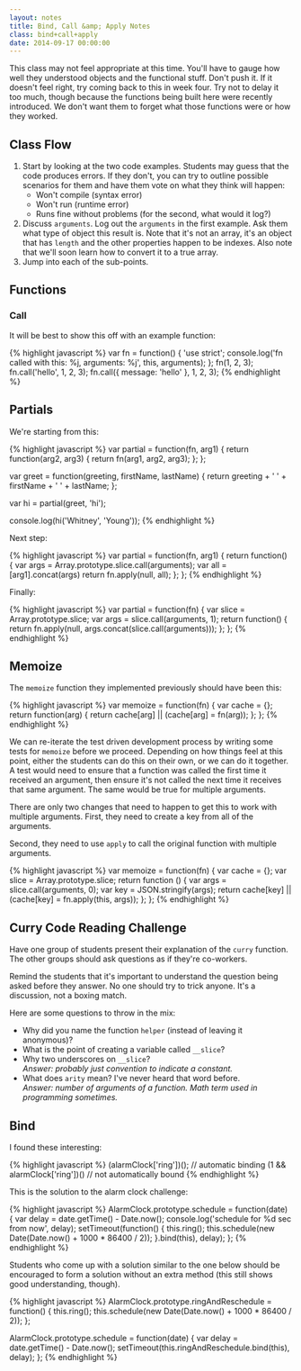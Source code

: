 ```yaml
---
layout: notes
title: Bind, Call &amp; Apply Notes
class: bind+call+apply
date: 2014-09-17 00:00:00
---
```


This class may not feel appropriate at this time. You'll have to gauge how well
they understood objects and the functional stuff. Don't push it. If it doesn't
feel right, try coming back to this in week four. Try not to delay it too much,
though because the functions being built here were recently introduced. We
don't want them to forget what those functions were or how they worked.

## Class Flow

1. Start by looking at the two code examples. Students may guess that the
   code produces errors. If they don't, you can try to outline possible
   scenarios for them and have them vote on what they think will happen:
   * Won't compile (syntax error)
   * Won't run (runtime error)
   * Runs fine without problems (for the second, what would it log?)
1. Discuss `arguments`. Log out the `arguments` in the first example. Ask them
   what type of object this result is. Note that it's not an array, it's an
   object that has `length` and the other properties happen to be indexes. Also
   note that we'll soon learn how to convert it to a true array.
1. Jump into each of the sub-points.


## Functions

### Call

It will be best to show this off with an example function:

{% highlight javascript %}
var fn = function() {
  'use strict';
  console.log('fn called with this: %j, arguments: %j', this, arguments);
};
fn(1, 2, 3);
fn.call('hello', 1, 2, 3);
fn.call({ message: 'hello' }, 1, 2, 3);
{% endhighlight %}


## Partials

We're starting from this:

{% highlight javascript %}
var partial = function(fn, arg1) {
  return function(arg2, arg3) {
    return fn(arg1, arg2, arg3);
  };
};

var greet = function(greeting, firstName, lastName) {
  return greeting + ' ' + firstName + ' ' + lastName;
};

var hi = partial(greet, 'hi');

console.log(hi('Whitney', 'Young'));
{% endhighlight %}


Next step:

{% highlight javascript %}
var partial = function(fn, arg1) {
  return function() {
    var args = Array.prototype.slice.call(arguments);
    var all = [arg1].concat(args)
    return fn.apply(null, all);
  };
};
{% endhighlight %}

Finally:

{% highlight javascript %}
var partial = function(fn) {
  var slice = Array.prototype.slice;
  var args = slice.call(arguments, 1);
  return function() {
    return fn.apply(null, args.concat(slice.call(arguments)));
  };
};
{% endhighlight %}


## Memoize

The `memoize` function they implemented previously should have been this:

{% highlight javascript %}
var memoize = function(fn) {
  var cache = {};
  return function(arg) {
    return cache[arg] || (cache[arg] = fn(arg));
  };
};
{% endhighlight %}

We can re-iterate the test driven development process by writing some tests
for `memoize` before we proceed. Depending on how things feel at this point,
either the students can do this on their own, or we can do it together. A test
would need to ensure that a function was called the first time it received an
argument, then ensure it's not called the next time it receives that same
argument. The same would be true for multiple arguments.

There are only two changes that need to happen to get this to work with
multiple arguments. First, they need to create a key from all of the
arguments.

Second, they need to use `apply` to call the original function with multiple
arguments.


{% highlight javascript %}
var memoize = function(fn) {
  var cache = {};
  var slice = Array.prototype.slice;
  return function () {
    var args = slice.call(arguments, 0);
    var key = JSON.stringify(args);
    return cache[key] ||
      (cache[key] = fn.apply(this, args));
  };
};
{% endhighlight %}


## Curry Code Reading Challenge

Have one group of students present their explanation of the `curry` function.
The other groups should ask questions as if they're co-workers.

Remind the students that it's important to understand the question being asked
before they answer. No one should try to trick anyone. It's a discussion, not
a boxing match.

Here are some questions to throw in the mix:

* Why did you name the function `helper` (instead of leaving it anonymous)?
* What is the point of creating a variable called `__slice`?
* Why two underscores on `__slice`?  
  _Answer: probably just convention to indicate a constant._
* What does `arity` mean? I've never heard that word before.  
  _Answer: number of arguments of a function. Math term used in programming
  sometimes._

## Bind

I found these interesting:

{% highlight javascript %}
(alarmClock['ring'])(); // automatic binding
(1 && alarmClock['ring'])() // not automatically bound
{% endhighlight %}

This is the solution to the alarm clock challenge:

{% highlight javascript %}
AlarmClock.prototype.schedule = function(date) {
  var delay = date.getTime() - Date.now();
  console.log('schedule for %d sec from now', delay);
  setTimeout(function() {
    this.ring();
    this.schedule(new Date(Date.now() + 1000 * 86400 / 2));
  }.bind(this), delay);
};
{% endhighlight %}

Students who come up with a solution similar to the one below should be
encouraged to form a solution without an extra method (this still shows good
understanding, though).

{% highlight javascript %}
AlarmClock.prototype.ringAndReschedule = function() {
  this.ring();
  this.schedule(new Date(Date.now() + 1000 * 86400 / 2));
};

AlarmClock.prototype.schedule = function(date) {
  var delay = date.getTime() - Date.now();
  setTimeout(this.ringAndReschedule.bind(this), delay);
};
{% endhighlight %}
